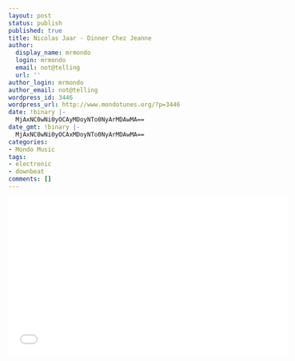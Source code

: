 ```yaml
---
layout: post
status: publish
published: true
title: Nicolas Jaar - Dinner Chez Jeanne
author:
  display_name: mrmondo
  login: mrmondo
  email: not@telling
  url: ''
author_login: mrmondo
author_email: not@telling
wordpress_id: 3446
wordpress_url: http://www.mondotunes.org/?p=3446
date: !binary |-
  MjAxNC0wNi0yOCAyMDoyNTo0NyArMDAwMA==
date_gmt: !binary |-
  MjAxNC0wNi0yOCAxMDoyNTo0NyArMDAwMA==
categories:
- Mondo Music
tags:
- electronic
- downbeat
comments: []
---
```

<iframe width="560" height="315" src="//www.youtube.com/embed/zzbAFjj0YPE" frameborder="0"> </iframe>
